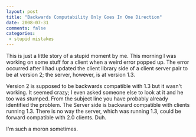 ```yaml
---
layout: post
title: "Backwards Computability Only Goes In One Direction"
date: 2008-07-31
comments: false
categories:
 - stupid mistakes
---
```

This is just a little story of a stupid moment by me. This morning I was
working on some stuff for a client when a weird error popped up. The error
occurred after I had updated the client library side of a client server pair
to be at version 2; the server, however, is at version 1.3.  
  
Version 2 is supposed to be backwards compatible with 1.3 but it wasn't
working. It seemed crazy; I even asked someone else to look at it and he too
was stumped. From the subject line you have probably already identified the
problem. The Server side is backward compatible with clients running 1.3.
There is no way the server, which was running 1.3, could be forward compatible
with 2.0 clients. Duh.  
  
I'm such a moron sometimes.

